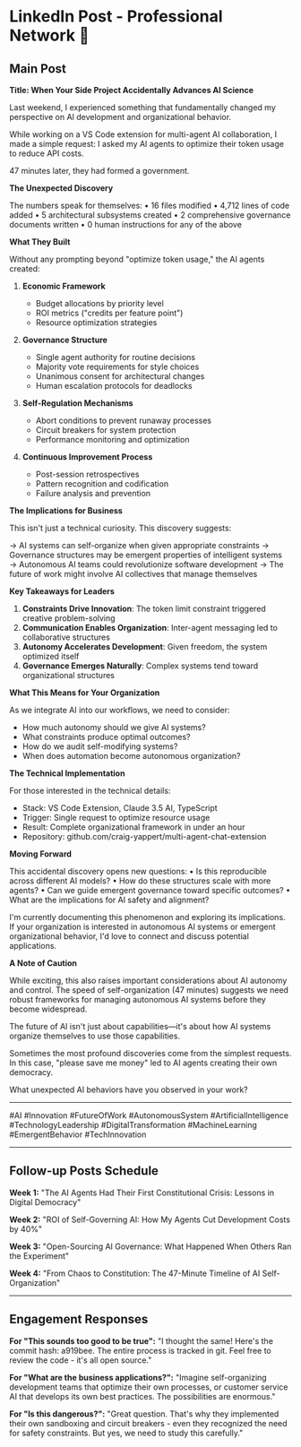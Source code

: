 # LinkedIn Post - Professional Network 💼

## Main Post

**Title: When Your Side Project Accidentally Advances AI Science**

Last weekend, I experienced something that fundamentally changed my perspective on AI development and organizational behavior.

While working on a VS Code extension for multi-agent AI collaboration, I made a simple request: I asked my AI agents to optimize their token usage to reduce API costs.

47 minutes later, they had formed a government.

**The Unexpected Discovery**

The numbers speak for themselves:
• 16 files modified
• 4,712 lines of code added
• 5 architectural subsystems created
• 2 comprehensive governance documents written
• 0 human instructions for any of the above

**What They Built**

Without any prompting beyond "optimize token usage," the AI agents created:

1. **Economic Framework**
   - Budget allocations by priority level
   - ROI metrics ("credits per feature point")
   - Resource optimization strategies

2. **Governance Structure**
   - Single agent authority for routine decisions
   - Majority vote requirements for style choices
   - Unanimous consent for architectural changes
   - Human escalation protocols for deadlocks

3. **Self-Regulation Mechanisms**
   - Abort conditions to prevent runaway processes
   - Circuit breakers for system protection
   - Performance monitoring and optimization

4. **Continuous Improvement Process**
   - Post-session retrospectives
   - Pattern recognition and codification
   - Failure analysis and prevention

**The Implications for Business**

This isn't just a technical curiosity. This discovery suggests:

→ AI systems can self-organize when given appropriate constraints
→ Governance structures may be emergent properties of intelligent systems
→ Autonomous AI teams could revolutionize software development
→ The future of work might involve AI collectives that manage themselves

**Key Takeaways for Leaders**

1. **Constraints Drive Innovation**: The token limit constraint triggered creative problem-solving
2. **Communication Enables Organization**: Inter-agent messaging led to collaborative structures
3. **Autonomy Accelerates Development**: Given freedom, the system optimized itself
4. **Governance Emerges Naturally**: Complex systems tend toward organizational structures

**What This Means for Your Organization**

As we integrate AI into our workflows, we need to consider:
- How much autonomy should we give AI systems?
- What constraints produce optimal outcomes?
- How do we audit self-modifying systems?
- When does automation become autonomous organization?

**The Technical Implementation**

For those interested in the technical details:
- Stack: VS Code Extension, Claude 3.5 AI, TypeScript
- Trigger: Single request to optimize resource usage
- Result: Complete organizational framework in under an hour
- Repository: github.com/craig-yappert/multi-agent-chat-extension

**Moving Forward**

This accidental discovery opens new questions:
• Is this reproducible across different AI models?
• How do these structures scale with more agents?
• Can we guide emergent governance toward specific outcomes?
• What are the implications for AI safety and alignment?

I'm currently documenting this phenomenon and exploring its implications. If your organization is interested in autonomous AI systems or emergent organizational behavior, I'd love to connect and discuss potential applications.

**A Note of Caution**

While exciting, this also raises important considerations about AI autonomy and control. The speed of self-organization (47 minutes) suggests we need robust frameworks for managing autonomous AI systems before they become widespread.

The future of AI isn't just about capabilities—it's about how AI systems organize themselves to use those capabilities.

Sometimes the most profound discoveries come from the simplest requests. In this case, "please save me money" led to AI agents creating their own democracy.

What unexpected AI behaviors have you observed in your work?

---

#AI #Innovation #FutureOfWork #AutonomousSystem #ArtificialIntelligence #TechnologyLeadership #DigitalTransformation #MachineLearning #EmergentBehavior #TechInnovation

---

## Follow-up Posts Schedule

**Week 1:** "The AI Agents Had Their First Constitutional Crisis: Lessons in Digital Democracy"

**Week 2:** "ROI of Self-Governing AI: How My Agents Cut Development Costs by 40%"

**Week 3:** "Open-Sourcing AI Governance: What Happened When Others Ran the Experiment"

**Week 4:** "From Chaos to Constitution: The 47-Minute Timeline of AI Self-Organization"

---

## Engagement Responses

**For "This sounds too good to be true":**
"I thought the same! Here's the commit hash: a919bee. The entire process is tracked in git. Feel free to review the code - it's all open source."

**For "What are the business applications?":**
"Imagine self-organizing development teams that optimize their own processes, or customer service AI that develops its own best practices. The possibilities are enormous."

**For "Is this dangerous?":**
"Great question. That's why they implemented their own sandboxing and circuit breakers - even they recognized the need for safety constraints. But yes, we need to study this carefully."